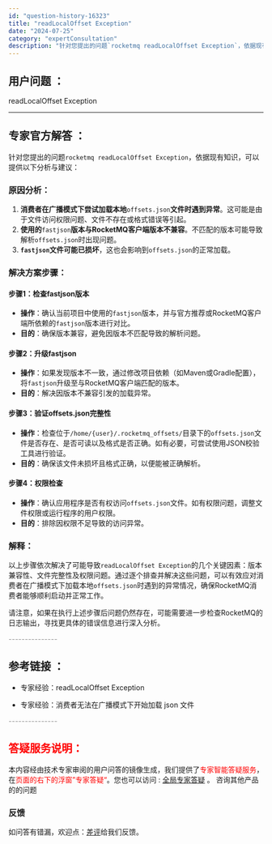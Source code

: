 ```yaml
---
id: "question-history-16323"
title: "readLocalOffset Exception"
date: "2024-07-25"
category: "expertConsultation"
description: "针对您提出的问题`rocketmq readLocalOffset Exception`，依据现有知识，可以提供以下分析与建议：### 原因分析：1. **消费者在广播模式下尝试加载本地**`offsets.json`**文件时遇到异常**。这可能是由于文件访问权限问题、文件不存在或格式错误等引起。"
---
```


## 用户问题 ： 
 readLocalOffset Exception  

---------------
## 专家官方解答 ：

针对您提出的问题`rocketmq readLocalOffset Exception`，依据现有知识，可以提供以下分析与建议：

### 原因分析：
1. **消费者在广播模式下尝试加载本地**`offsets.json`**文件时遇到异常**。这可能是由于文件访问权限问题、文件不存在或格式错误等引起。
2. **使用的**`fastjson`**版本与RocketMQ客户端版本不兼容**。不匹配的版本可能导致解析`offsets.json`时出现问题。
3. **`fastjson`文件可能已损坏**，这也会影响到`offsets.json`的正常加载。

### 解决方案步骤：
#### 步骤1：检查fastjson版本
- **操作**：确认当前项目中使用的`fastjson`版本，并与官方推荐或RocketMQ客户端所依赖的`fastjson`版本进行对比。
- **目的**：确保版本兼容，避免因版本不匹配导致的解析问题。

#### 步骤2：升级fastjson
- **操作**：如果发现版本不一致，通过修改项目依赖（如Maven或Gradle配置），将`fastjson`升级至与RocketMQ客户端匹配的版本。
- **目的**：解决因版本不兼容引发的加载异常。

#### 步骤3：验证offsets.json完整性
- **操作**：检查位于`/home/{user}/.rocketmq_offsets/`目录下的`offsets.json`文件是否存在、是否可读以及格式是否正确。如有必要，可尝试使用JSON校验工具进行验证。
- **目的**：确保该文件未损坏且格式正确，以便能被正确解析。

#### 步骤4：权限检查
- **操作**：确认应用程序是否有权访问`offsets.json`文件。如有权限问题，调整文件权限或运行程序的用户权限。
- **目的**：排除因权限不足导致的访问异常。

### 解释：
以上步骤依次解决了可能导致`readLocalOffset Exception`的几个关键因素：版本兼容性、文件完整性及权限问题。通过逐个排查并解决这些问题，可以有效应对消费者在广播模式下加载本地`offsets.json`时遇到的异常情况，确保RocketMQ消费者能够顺利启动并正常工作。

请注意，如果在执行上述步骤后问题仍然存在，可能需要进一步检查RocketMQ的日志输出，寻找更具体的错误信息进行深入分析。


<font color="#949494">---------------</font> 


## 参考链接 ：

* 专家经验：readLocalOffset Exception 
 
 * 专家经验：消费者无法在广播模式下开始加载 json 文件 


 <font color="#949494">---------------</font> 
 


## <font color="#FF0000">答疑服务说明：</font> 

本内容经由技术专家审阅的用户问答的镜像生成，我们提供了<font color="#FF0000">专家智能答疑服务</font>，在<font color="#FF0000">页面的右下的浮窗”专家答疑“</font>。您也可以访问 : [全局专家答疑](https://answer.opensource.alibaba.com/docs/intro) 。 咨询其他产品的的问题

### 反馈
如问答有错漏，欢迎点：[差评](https://ai.nacos.io/user/feedbackByEnhancerGradePOJOID?enhancerGradePOJOId=16349)给我们反馈。
